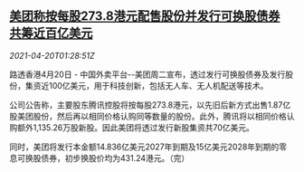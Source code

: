 <!--1618882263000-->
[美团称按每股273.8港元配售股份并发行可换股债券 共筹近百亿美元](https://cn.reuters.com/article/meituan-cb-stock-issue-0420-idCNKBS2C704R)
------

<div><i>2021-04-20T01:28:51Z</i></div><p>路透香港4月20日 - 中国外卖平台--美团周二宣布，透过发行可换股债券及发行股份，集资近100亿美元，用于科技创新，包括无人车、无人机配送等技术。</p><p>公司公告称，主要股东腾讯控股将按每股273.8港元，以先旧后新方式出售1.87亿股美团股份，然后再以相同价格认购同等数量的股份。此外，腾讯将以相同价格认购额外1,135.26万股新股。因此美团将透过发行新股集资共70亿美元。</p><p>同时，美团将发行本金额14.836亿美元2027年到期及15亿美元2028年到期的零息可换股债券，初步换股价均为431.24港元。（完）</p>
